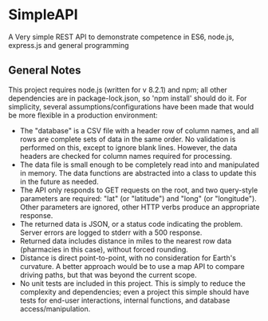 # SimpleAPI
A Very simple REST API to demonstrate competence in ES6, node.js, express.js and general programming

## General Notes

This project requires node.js (written for v 8.2.1) and npm; all other dependencies are in package-lock.json, so 'npm install' should do it.
For simplicity, several assumptions/configurations have been made that would be more flexible in a production environment:
* The "database" is a CSV file with a header row of column names, and all rows are complete sets of data in the same order. No validation is performed on this, except to ignore blank lines. However, the data headers are checked for column names required for processing.
* The data file is small enough to be completely read into and manipulated in memory. The data functions are abstracted into a class to update this in the future as needed.
* The API only responds to GET requests on the root, and two query-style parameters are required: "lat" (or "latitude") and "long" (or "longitude"). Other parameters are ignored, other HTTP verbs produce an appropriate response.
* The returned data is JSON, or a status code indicating the problem. Server errors are logged to stderr with a 500 response.
* Returned data includes distance in miles to the nearest row data (pharmacies in this case), without forced rounding.
* Distance is direct point-to-point, with no consideration for Earth's curvature. A better approach would be to use a map API to compare driving paths, but that was beyond the current scope.
* No unit tests are included in this project. This is simply to reduce the complexity and dependencies; even a project this simple should have tests for end-user interactions, internal functions, and database access/manipulation.
